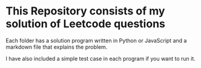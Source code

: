 # This Repository consists of my solution of Leetcode questions

Each folder has a solution program written in Python or JavaScript and a markdown file that explains the problem.

I have also included a simple test case in each program if you want to run it.

